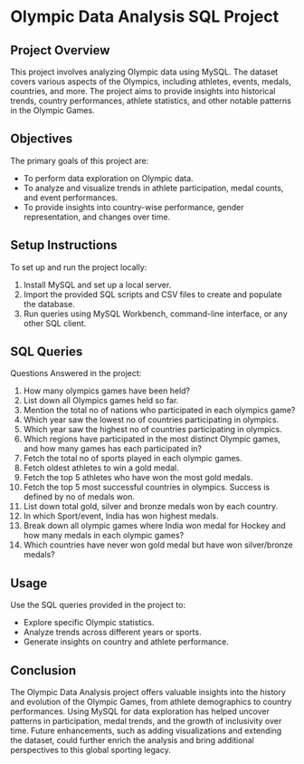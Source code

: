 # Olympic Data Analysis SQL Project

## Project Overview

This project involves analyzing Olympic data using MySQL. The dataset covers various aspects of the Olympics, including athletes, events, medals, countries, and more. The project aims to provide insights into historical trends, country performances, athlete statistics, and other notable patterns in the Olympic Games.

## Objectives

The primary goals of this project are:
   
- To perform data exploration on Olympic data.
- To analyze and visualize trends in athlete participation, medal counts, and event performances.
- To provide insights into country-wise performance, gender representation, and changes over time.


## Setup Instructions

To set up and run the project locally:
1. Install MySQL and set up a local server.
2. Import the provided SQL scripts and CSV files to create and populate the database.
3. Run queries using MySQL Workbench, command-line interface, or any other SQL client.


## SQL Queries

Questions Answered in the project:

1. How many olympics games have been held?
2. List down all Olympics games held so far.
3. Mention the total no of nations who participated in each olympics game?
4. Which year saw the lowest no of countries participating in olympics.
5. Which year saw the highest no of countries participating in olympics.
6. Which regions have participated in the most distinct Olympic games, and how many games has each participated in?
7. Fetch the total no of sports played in each olympic games.
8. Fetch oldest athletes to win a gold medal.
9. Fetch the top 5 athletes who have won the most gold medals.
10. Fetch the top 5 most successful countries in olympics. Success is defined by no of medals won.
11. List down total gold, silver and bronze medals won by each country.
12. In which Sport/event, India has won highest medals.
13. Break down all olympic games where India won medal for Hockey and how many medals in each olympic games?
14. Which countries have never won gold medal but have won silver/bronze medals?

## Usage

Use the SQL queries provided in the project to:
- Explore specific Olympic statistics.
- Analyze trends across different years or sports.
- Generate insights on country and athlete performance.


## Conclusion

The Olympic Data Analysis project offers valuable insights into the history and evolution of the Olympic Games, from athlete demographics to country performances. Using MySQL for data exploration has helped uncover patterns in participation, medal trends, and the growth of inclusivity over time. Future enhancements, such as adding visualizations and extending the dataset, could further enrich the analysis and bring additional perspectives to this global sporting legacy.
